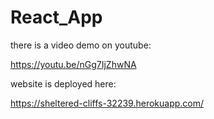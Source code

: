 # React_App

there is a video demo on youtube:

https://youtu.be/nGg7IjZhwNA

website is deployed here:

https://sheltered-cliffs-32239.herokuapp.com/